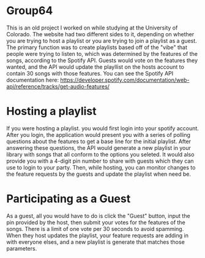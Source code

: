 # Group64

This is an old project I worked on while studying at the University of Colorado. The website had two different sides to it, depending on whether you are trying to host a playlist or you are trying to join a playlist as a guest. The primary function was to create playlists based off of the "vibe" that people were trying to listen to, which was determined by the features of the songs, according to the Spotify API. Guests would vote on the features they wanted, and the API would update the playllist on the hosts account to contain 30 songs with those features. You can see the Spotify API documentation here: https://developer.spotify.com/documentation/web-api/reference/tracks/get-audio-features/

# Hosting a playlist

If you were hosting a playlist. you would first login into your spotify account. After you login, the application would present you with a series of polling questions about the features to get a base line for the initial playlist. After answering these questions, the API would generate a new playlist in your library with songs that all conform to the options you seleted. It would also provide you with a 4-digit pin number to share with guests which they can use to login to your party. Then, while hosting, you can monitor changes to the feature requests by the guests and update the playlist when need be.

# Participating as a Guest

As a guest, all you would have to do is click the "Guest" button, input the pin provided by the host, then submit your votes for the features of the songs. There is a limit of one vote per 30 seconds to avoid spamming. When they host updates the playlist, your feature requests are adding in with everyone elses, and a new playlist is generate that matches those parameters.
